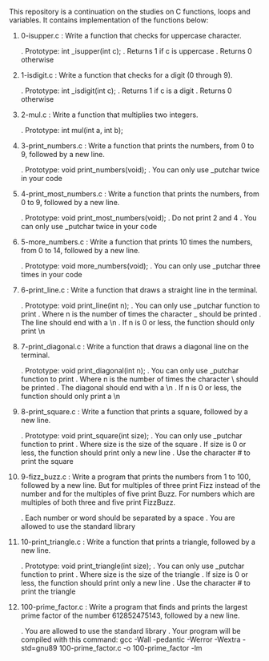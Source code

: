 This repository is a continuation on the studies on C functions, loops and variables.
It contains implementation of the functions below:

1. 0-isupper.c : Write a function that checks for uppercase character.

	. Prototype: int _isupper(int c);
	. Returns 1 if c is uppercase
	. Returns 0 otherwise

2. 1-isdigit.c : Write a function that checks for a digit (0 through 9).

	. Prototype: int _isdigit(int c);
	. Returns 1 if c is a digit
	. Returns 0 otherwise

3. 2-mul.c : Write a function that multiplies two integers.

	. Prototype: int mul(int a, int b);

4. 3-print_numbers.c : Write a function that prints the numbers, from 0 to 9, followed by a new line.

	. Prototype: void print_numbers(void);
	. You can only use _putchar twice in your code

5. 4-print_most_numbers.c : Write a function that prints the numbers, from 0 to 9, followed by a new line.

	. Prototype: void print_most_numbers(void);
	. Do not print 2 and 4
	. You can only use _putchar twice in your code	

6. 5-more_numbers.c : Write a function that prints 10 times the numbers, from 0 to 14, followed by a new line.

	. Prototype: void more_numbers(void);
	. You can only use _putchar three times in your code

7. 6-print_line.c : Write a function that draws a straight line in the terminal.

	. Prototype: void print_line(int n);
	. You can only use _putchar function to print
	. Where n is the number of times the character _ should be printed
	. The line should end with a \n
	. If n is 0 or less, the function should only print \n

8. 7-print_diagonal.c : Write a function that draws a diagonal line on the terminal.

	. Prototype: void print_diagonal(int n);
	. You can only use _putchar function to print
	. Where n is the number of times the character \ should be printed
	. The diagonal should end with a \n
	. If n is 0 or less, the function should only print a \n

9. 8-print_square.c : Write a function that prints a square, followed by a new line.

	. Prototype: void print_square(int size);
	. You can only use _putchar function to print
	. Where size is the size of the square
	. If size is 0 or less, the function should print only a new line
	. Use the character # to print the square

10. 9-fizz_buzz.c : Write a program that prints the numbers from 1 to 100, followed by a new line. But for multiples of three print Fizz instead of the number and for the multiples of five print Buzz. For numbers which are multiples of both three and five print FizzBuzz.

	. Each number or word should be separated by a space
	. You are allowed to use the standard library

11. 10-print_triangle.c : Write a function that prints a triangle, followed by a new line.

	. Prototype: void print_triangle(int size);
	. You can only use _putchar function to print
	. Where size is the size of the triangle
	. If size is 0 or less, the function should print only a new line
	. Use the character # to print the triangle

12. 100-prime_factor.c : Write a program that finds and prints the largest prime factor of the number 612852475143, followed by a new line.

	. You are allowed to use the standard library
	. Your program will be compiled with this command: gcc -Wall -pedantic -Werror -Wextra -std=gnu89 100-prime_factor.c -o 100-prime_factor -lm

